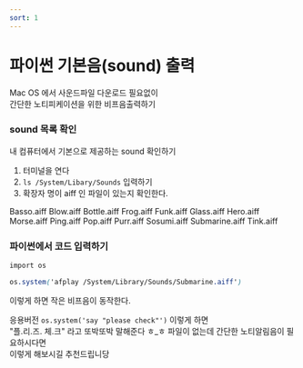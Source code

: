 ```yaml
---
sort: 1
---
```


# 파이썬 기본음(sound) 출력

Mac OS 에서 사운드파일 다운로드 필요없이     
간단한 노티피케이션을 위한 비프음출력하기

    
   
    

### sound 목록 확인 
내 컴퓨터에서 기본으로 제공하는 sound 확인하기
1. 터미널을 연다
2. `ls /System/Libary/Sounds` 입력하기 
3. 확장자 명이 aiff 인 파일이 있는지 확인한다.


Basso.aiff      Blow.aiff       Bottle.aiff     Frog.aiff       Funk.aiff       Glass.aiff      Hero.aiff       Morse.aiff      Ping.aiff       Pop.aiff        Purr.aiff       Sosumi.aiff     Submarine.aiff  Tink.aiff
    
   
    

### 파이썬에서 코드 입력하기


```scss
import os

os.system('afplay /System/Library/Sounds/Submarine.aiff')

```

이렇게 하면 작은 비프음이 동작한다.
    
응용버전 
`os.system('say "please check"')` 이렇게 하면    
"플.리.즈. 체.크" 라고 또박또박 말해준다 ㅎ_ㅎ 파일이 없는데 간단한 노티알림음이 필요하시다면   
이렇게 해보시길 추천드립니당


